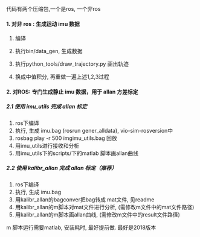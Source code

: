 代码有两个压缩包,一个是ros, 一个非ros

#### 1. 对非 ros : 生成运动 imu 数据

1. 编译 

2. 执行bin/data_gen, 生成数据 

3. 执行python_tools/draw_trajectory.py 画出轨迹

4. 换成中值积分, 再重做一遍上述1,2,3过程

#### 2. 对ROS: 专门生成静止 imu 数据，用于 allan 方差标定

##### 2.1 使用 imu_utils 完成 allan 标定

1. ros下编译 
2. 执行, 生成 imu.bag (rosrun gener_alldata), vio-sim-rosversion中
3. rosbag play -r 500 imgimu_utils.bag 回放
4. 用imu_utils进行接收和分析
5. 用imu_utils下的scripts/下的matlab 脚本画allan曲线

##### 2.2 使用 kalibr_allan 完成 allan 标定（推荐）

1. ros下编译 
2. 执行, 生成 imu.bag 
3. 用kalibr_allan的bagconver把bag转成 mat文件, 见readme
4. 用kalibr_allan的m脚本对mat文件进行分析, (需修改m文件中的mat文件路径)
5. 用kalibr_allan的m脚本画allan曲线, (需修改m文件中的result文件路径)

m 脚本运行需要matlab, 安装耗时,  最好提前做. 最好是2018版本
